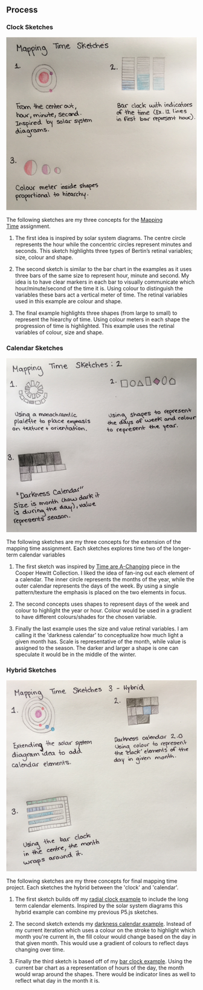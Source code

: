 ## Process

### Clock Sketches

![Image of Hand-drawn sketches](https://github.com/lulujordanna/dvia-2019/blob/master/1.mapping-time/process/mappingTime_Sketches.jpg)

The following sketches are my three concepts for the [Mapping Time](https://dvia.samizdat.co/2019/right-twice-a-day/) assignment.

1. The first idea is inspired by solar system diagrams. The centre circle represents the hour while the concentric circles represent minutes and seconds. This sketch highlights three types of Bertin’s retinal variables; size, colour and shape. 

2. The second sketch is similar to the bar chart in the examples as it uses three bars of the same size to represent hour, minute and second. My idea is to have clear markers in each bar to visually communicate which hour/minute/second of the time it is. Using colour to distinguish the variables these bars act a vertical meter of time. The retinal variables used in this example are colour and shape.

3. The final example highlights three shapes (from large to small) to represent the hiearchy of time. Using colour meters in each shape the progression of time is highlighted. This example uses the retinal variables of colour, size and shape.

### Calendar Sketches
![Image of Hand-drawn sketches](https://github.com/lulujordanna/dvia-2019/blob/master/1.mapping-time/process/mappingTime_Sketches2.jpg)

The following sketches are my three concepts for the extension of the mapping time assignment. Each sketches explores time two of the longer-term calendar variables

1. The first sketch was inspired by [Time are A-Changing](https://www.cooperhewitt.org/2018/02/27/times-are-a-changing/) piece in the Cooper Hewitt Collection. I liked the idea of fan-ing out each element of a calendar. The inner circle represents the months of the year, while the outer calendar represents the days of the week. By using a single pattern/texture the emphasis is placed on the two elements in focus. 

2. The second concepts uses shapes to represent days of the week and colour to highlight the year or hour. Colour would be used in a gradient to have different colours/shades for the chosen variable. 

3. Finally the last example uses the size and value retinal variables. I am calling it the 'darkness calendar' to conceptualize how much light a given month has. Scale is representative of the month, while value is assigned to the season. The darker and larger a shape is one can speculate it would be in the middle of the winter. 

### Hybrid Sketches 
![Image of Hand-drawn sketches](https://github.com/lulujordanna/dvia-2019/blob/master/1.mapping-time/process/mappingTime_HybridSketches.jpg)

The following sketches are my three concepts for final mapping time project. Each sketches the hybrid between the 'clock' and 'calendar'. 

1. The first sketch builds off my [radial clock example](https://github.com/lulujordanna/dvia-2019/tree/master/1.mapping-time/2-radialClock) to include the long term calendar elements. Inspired by the solar system diagrams this hybrid example can combine my previous P5.js sketches. 

2. The second sketch extends my [darkness calendar example](https://github.com/lulujordanna/dvia-2019/tree/master/1.mapping-time/1-date-darknessCalendar). Instead of my current iteration which uses a colour on the stroke to highlight which month you're current in, the fill colour would change based on the day in that given month. This would use a gradient of colours to reflect days changing over time. 

3. Finally the third sketch is based off of my [bar clock example](https://github.com/lulujordanna/dvia-2019/tree/master/1.mapping-time/1-barClock). Using the current bar chart as a representation of hours of the day, the month would wrap around the shapes. There would be indicator lines as well to reflect what day in the month it is. 


